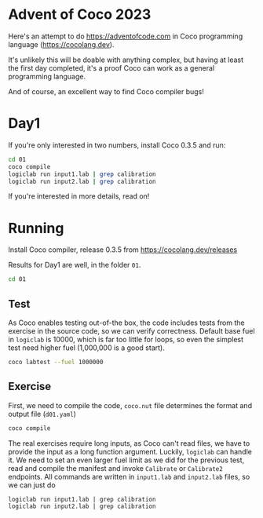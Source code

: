 # Advent of Coco 2023

Here's an attempt to do https://adventofcode.com in Coco programming language (https://cocolang.dev).

It's unlikely this will be doable with anything complex, but having at least the first day completed, it's a proof Coco can work as a general programming language.

And of course, an excellent way to find Coco compiler bugs!

# Day1
If you're only interested in two numbers, install Coco 0.3.5 and run:
```sh
cd 01
coco compile
logiclab run input1.lab | grep calibration
logiclab run input2.lab | grep calibration
```

If you're interested in more details, read on!

# Running

Install Coco compiler, release 0.3.5 from https://cocolang.dev/releases

Results for Day1 are well, in the folder `01`.
```sh
cd 01
```

## Test
As Coco enables testing out-of-the box, the code includes tests from the exercise in the source code, so we can verify correctness. Default base fuel in `logiclab` is 10000, which is far too little for loops, so even the simplest test need higher fuel (1,000,000 is a good start).

```sh
coco labtest --fuel 1000000
```

## Exercise
First, we need to compile the code, `coco.nut` file determines the format and output file (`d01.yaml`)
```sh
coco compile
```

The real exercises require long inputs, as Coco can't read files, we have to provide the input as a long function argument. Luckily, `logiclab` can handle it. We need to set an even larger fuel limit as we did for the previous test, read and compile the manifest and invoke `Calibrate` or `Calibrate2` endpoints. All commands are written in `input1.lab` and `input2.lab` files, so we can just do
```
logiclab run input1.lab | grep calibration
logiclab run input2.lab | grep calibration
```
